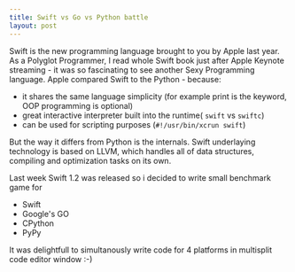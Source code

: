 ```yaml
---
title: Swift vs Go vs Python battle
layout: post
---
```


Swift is the new programming language brought to you by Apple last year. 
As a Polyglot Programmer, I read whole Swift book just after Apple Keynote streaming - it was so fascinating to see
another Sexy Programming language. Apple compared Swift to the Python - because:

- it shares the same language simplicity (for example print is the keyword, OOP programming is optional)
- great interactive interpreter built into the runtime( `swift` vs `swiftc`)
- can be used for scripting purposes (`#!/usr/bin/xcrun swift`)

But the way it differs from Python is the internals. 
Swift underlaying technology is based on LLVM, which handles all of data structures, compiling and optimization tasks on its own.

Last week Swift 1.2 was released so i decided to write small benchmark game for 
- Swift
- Google's GO
- CPython
- PyPy

It was delightfull to simultanously write code for 4 platforms in multisplit code editor window :-)

